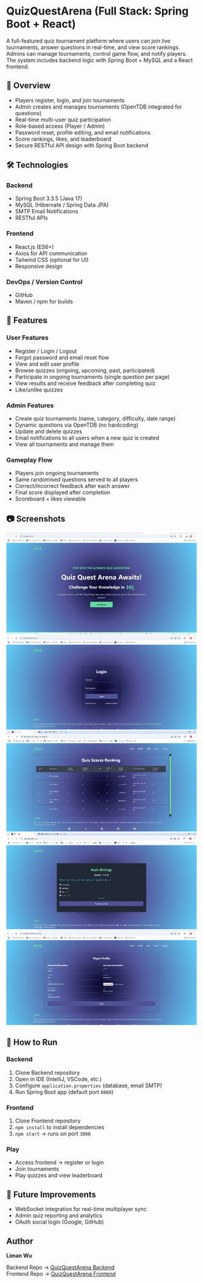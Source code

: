 # QuizQuestArena (Full Stack: Spring Boot + React)

A full-featured quiz tournament platform where users can join live tournaments, answer questions in real-time, and view score rankings. Admins can manage tournaments, control game flow, and notify players. The system includes backend logic with Spring Boot + MySQL and a React frontend.

## 🚀 Overview

- Players register, login, and join tournaments
- Admin creates and manages tournaments (OpenTDB integrated for questions)
- Real-time multi-user quiz participation
- Role-based access (Player / Admin)
- Password reset, profile editing, and email notifications
- Score rankings, likes, and leaderboard
- Secure RESTful API design with Spring Boot backend

## 🛠 Technologies

### Backend
- Spring Boot 3.3.5 (Java 17)
- MySQL (Hibernate / Spring Data JPA)
- SMTP Email Notifications
- RESTful APIs

### Frontend
- React.js (ES6+)
- Axios for API communication
- Tailwind CSS (optional for UI)
- Responsive design

### DevOps / Version Control
- GitHub
- Maven / npm for builds

## 📌 Features

### User Features
- Register / Login / Logout
- Forgot password and email reset flow
- View and edit user profile
- Browse quizzes (ongoing, upcoming, past, participated)
- Participate in ongoing tournaments (single question per page)
- View results and receive feedback after completing quiz
- Like/unlike quizzes

### Admin Features
- Create quiz tournaments (name, category, difficulty, date range)
- Dynamic questions via OpenTDB (no hardcoding)
- Update and delete quizzes
- Email notifications to all users when a new quiz is created
- View all tournaments and manage them

### Gameplay Flow
- Players join ongoing tournaments
- Same randomised questions served to all players
- Correct/incorrect feedback after each answer
- Final score displayed after completion
- Scoreboard + likes viewable

## 📷 Screenshots
![Screenshot 1](./Picture1.gif)
![Screenshot 2](./Picture2.gif)
![Screenshot 3](./Picture3.png)
![Screenshot 4](./Picture4.png)
![Screenshot 5](./Picture5.gif)

## 📝 How to Run

### Backend
1. Clone Backend repository
2. Open in IDE (IntelliJ, VSCode, etc.)
3. Configure `application.properties` (database, email SMTP)
4. Run Spring Boot app (default port `8080`)

### Frontend
1. Clone Frontend repository
2. `npm install` to install dependencies
3. `npm start` → runs on port `3000`

### Play
- Access frontend → register or login
- Join tournaments
- Play quizzes and view leaderboard

## 🎯 Future Improvements

- WebSocket integration for real-time multiplayer sync
- Admin quiz reporting and analytics
- OAuth social login (Google, GitHub)

## Author

**Liman Wu**

Backend Repo → [QuizQuestArena Backend](https://github.com/nvgrowold/QuizQuestArena-ReactCompatible-Backend)  
Frontend Repo → [QuizQuestArena Frontend](https://github.com/nvgrowold/QuizQuestArena-Frontend)
